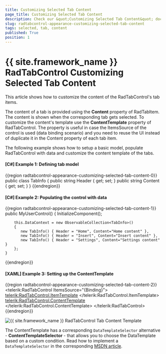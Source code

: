```yaml
---
title: Customizing Selected Tab Content
page_title: Customizing Selected Tab Content
description: Check our &quot;Customizing Selected Tab Content&quot; documentation article for the RadTabControl {{ site.framework_name }} control.
slug: radtabcontrol-appearance-customizing-selected-tab-content
tags: selected, tab, content
published: True
position: 1
---
```


# {{ site.framework_name }} RadTabControl Customizing Selected Tab Content

This article shows how to customize the content of the RadTabControl's tab items. 

The content of a tab is provided using the __Content__ property of RadTabItem. The content is shown when the corresponding tab gets selected. To customize the content's template use the __ContentTemplate__ property of RadTabControl. The property is useful in case the ItemsSource of the control is used (data binding scenario) and you need to reuse the UI instead of duplicate it in the Content property of each tab item.

The following example shows how to setup a basic model, populate RadTabControl with data and customize the content template of the tabs.

#### __[C#] Example 1: Defining tab model__
{{region radtabcontrol-appearance-customizing-selected-tab-content-0}}
	public class TabInfo
    {
        public string Header { get; set; }
        public string Content { get; set; }
    }
{{endregion}}

#### __[C#] Example 2: Populating the control with data__
{{region radtabcontrol-appearance-customizing-selected-tab-content-1}}
	public MyUserControl()
	{
		InitializeComponent();

		this.DataContext = new ObservableCollection<TabInfo>()
		{
		   new TabInfo() { Header = "Home", Content="Home content" },
		   new TabInfo() { Header = "Insert", Content="Insert content" },
		   new TabInfo() { Header = "Settings", Content="Settings content" }
		};
	}
{{endregion}}

#### __[XAML] Example 3: Setting up the ContentTemplate__
{{region radtabcontrol-appearance-customizing-selected-tab-content-2}}
	<telerik:RadTabControl ItemsSource="{Binding}">
		<telerik:RadTabControl.ItemTemplate>
			<DataTemplate>
			  <TextBlock Text="{Binding Header}" />
			</DataTemplate>
		</telerik:RadTabControl.ItemTemplate>
		<telerik:RadTabControl.ContentTemplate>
			<DataTemplate>
				<Border Background="#A23139" Margin="2">
					<TextBlock Text="{Binding Content}" Foreground="White" 
							   VerticalAlignment="Center" TextAlignment="Center"/>
				</Border>
			</DataTemplate>
		</telerik:RadTabControl.ContentTemplate>
	</telerik:RadTabControl>
{{endregion}}

![{{ site.framework_name }} RadTabControl Tab Content Template](images/radtabcontrol-appearance-customizing-selected-tab-content-0.png)

The ContentTemplate has a corresponding `DataTemplateSelector` alternative - __ContentTemplateSelector__ - that allows you to choose the DataTemplate based on a custom condition. Read how to implement a `DataTemplateSelector` in the corresponding [MSDN article](https://docs.microsoft.com/en-us/dotnet/api/system.windows.controls.datatemplateselector?view=netframework-4.5).
